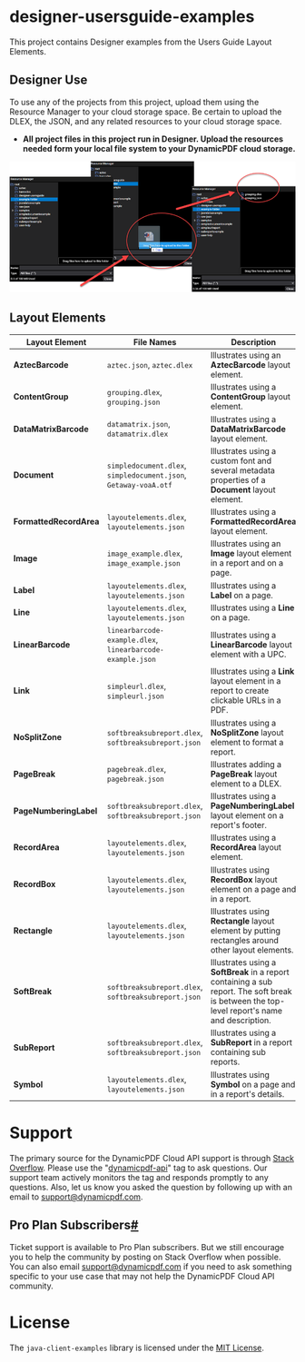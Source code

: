 # designer-usersguide-examples
This project contains Designer examples from the Users Guide Layout Elements. 

## Designer Use

To use any of the projects from this project, upload them using the Resource Manager to your cloud storage space. Be certain to upload the DLEX, the JSON, and any related resources to your cloud storage space. 

* **All project files in this project run in Designer. Upload the resources needed form your local file system to your DynamicPDF cloud storage.**

  

![](./readme.png)

## Layout Elements

| Layout Element          | File Names                                                   | Description                                                  |
| ----------------------- | ------------------------------------------------------------ | ------------------------------------------------------------ |
| **AztecBarcode**        | `aztec.json`, `aztec.dlex`                                   | Illustrates using an **AztecBarcode** layout element.        |
| **ContentGroup**        | `grouping.dlex`, `grouping.json`                             | Illustrates using a **ContentGroup** layout element.         |
| **DataMatrixBarcode**   | `datamatrix.json`, `datamatrix.dlex`                         | Illustrates using a **DataMatrixBarcode** layout element.    |
| **Document**            | `simpledocument.dlex`, `simpledocument.json`, `Getaway-voaA.otf` | Illustrates using a custom font and several metadata properties of a **Document** layout element. |
| **FormattedRecordArea** | `layoutelements.dlex`, `layoutelements.json`                 | Illustrates using a **FormattedRecordArea** layout element.  |
| **Image**               | `image_example.dlex`, `image_example.json`                   | Illustrates using an **Image** layout element in a report and on a page. |
| **Label**               | `layoutelements.dlex`, `layoutelements.json`                 | Illustrates using a **Label** on a page.                     |
| **Line**                | `layoutelements.dlex`, `layoutelements.json`                 | Illustrates using a **Line** on a page.                      |
| **LinearBarcode**       | `linearbarcode-example.dlex`, `linearbarcode-example.json`   | Illustrates using a **LinearBarcode** layout element with a UPC. |
| **Link**                | `simpleurl.dlex`, `simpleurl.json`                           | Illustrates using a **Link** layout element in a report to create clickable URLs in a PDF. |
| **NoSplitZone**         | `softbreaksubreport.dlex`, `softbreaksubreport.json`         | Illustrates using a **NoSplitZone** layout element to format a report. |
| **PageBreak**           | `pagebreak.dlex`, `pagebreak.json`                           | Illustrates adding a **PageBreak** layout element to a DLEX. |
| **PageNumberingLabel**  | `softbreaksubreport.dlex`, `softbreaksubreport.json`         | Illustrates using a **PageNumberingLabel** layout element on a report's footer. |
| **RecordArea**          | `layoutelements.dlex`, `layoutelements.json`                 | Illustrates using a **RecordArea** layout element.           |
| **RecordBox**           | `layoutelements.dlex`, `layoutelements.json`                 | Illustrates using **RecordBox** layout element on a page and in a report. |
| **Rectangle**           | `layoutelements.dlex`, `layoutelements.json`                 | Illustrates using **Rectangle** layout element by putting rectangles around other layout elements. |
| **SoftBreak**           | `softbreaksubreport.dlex`, `softbreaksubreport.json`         | Illustrates using a **SoftBreak** in a report containing a sub report. The soft break is between the top-level report's name and description. |
| **SubReport**           | `softbreaksubreport.dlex`, `softbreaksubreport.json`         | Illustrates using a **SubReport** in a report containing sub reports. |
| **Symbol**              | `layoutelements.dlex`, `layoutelements.json`                 | Illustrates using **Symbol** on a page and in a report's details. |

# Support

The primary source for the DynamicPDF Cloud API support is through [Stack Overflow](https://stackoverflow.com/questions/tagged/dynamicpdf-api). Please use the "[dynamicpdf-api](https://stackoverflow.com/questions/tagged/dynamicpdf-api)" tag to ask questions. Our support team actively monitors the tag and responds promptly to any questions.  Also, let us know you asked the question by following up with an email to [support@dynamicpdf.com](mailto:support@dynamicpdf.com). 

## Pro Plan Subscribers[#](https://cloud.dynamicpdf.com/support#pro-plan-subscribers)

Ticket support is available to Pro Plan subscribers. But we still encourage you to help the community by posting on Stack Overflow when possible. You can also email [support@dynamicpdf.com](mailto:support@dynamicpdf.com) if you need to ask something specific to your use case that may not help the DynamicPDF Cloud API community.

# License

The `java-client-examples` library is licensed under the [MIT License](./LICENSE).

